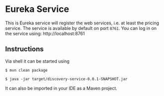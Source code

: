 # Eureka Service

This is Eureka service will register the web services, i.e. at least the pricing service.
The service is available by default on port `8761`. You can log in on the service using: http://localhost:8761

## Instructions

Via shell it can be started using

```
$ mvn clean package
```

```
$ java -jar target/discovery-service-0.0.1-SNAPSHOT.jar
```

It can also be imported in your IDE as a Maven project.

